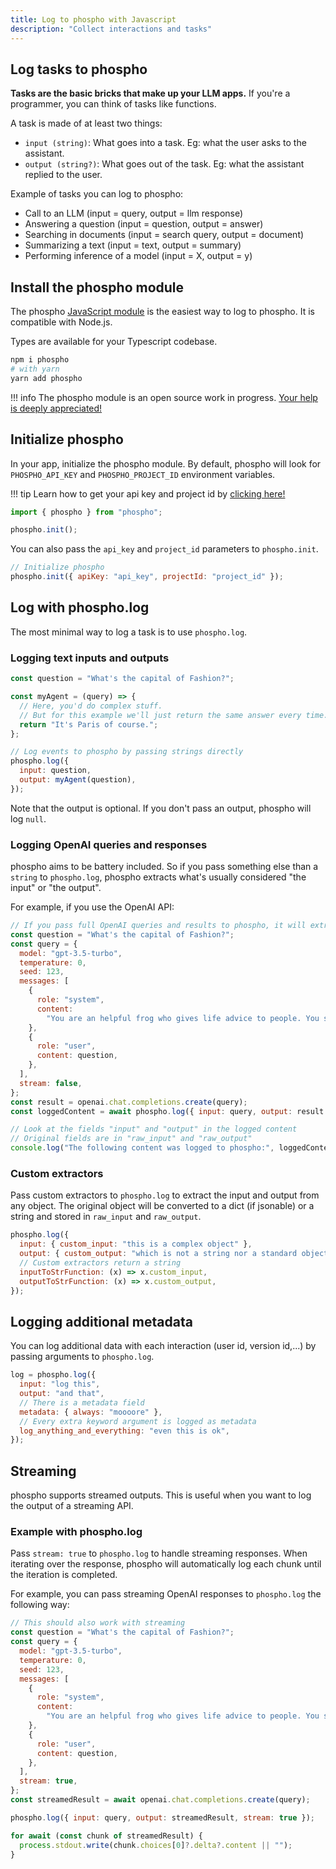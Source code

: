 ```yaml
---
title: Log to phospho with Javascript
description: "Collect interactions and tasks"
---
```


## Log tasks to phospho

**Tasks are the basic bricks that make up your LLM apps.** If you're a programmer, you can think of tasks like functions.

A task is made of at least two things:

- `input (string)`: What goes into a task. Eg: what the user asks to the assistant.
- `output (string?)`: What goes out of the task. Eg: what the assistant replied to the user.

Example of tasks you can log to phospho:

- Call to an LLM (input = query, output = llm response)
- Answering a question (input = question, output = answer)
- Searching in documents (input = search query, output = document)
- Summarizing a text (input = text, output = summary)
- Performing inference of a model (input = X, output = y)

## Install the phospho module

The phospho [JavaScript module](https://www.npmjs.com/package/phospho) is the easiest way to log to phospho. It is compatible with Node.js.

Types are available for your Typescript codebase.

```bash
npm i phospho
# with yarn
yarn add phospho
```

!!! info
    The phospho module is an open source work in progress. [Your help is deeply
    appreciated!](https://github.com/phospho-app/phosphojs)

## Initialize phospho

In your app, initialize the phospho module. By default, phospho will look for `PHOSPHO_API_KEY` and `PHOSPHO_PROJECT_ID` environment variables.

!!! tip
    Learn how to get your api key and project id by [clicking
    here!](getting-started)

```javascript
import { phospho } from "phospho";

phospho.init();
```

You can also pass the `api_key` and `project_id` parameters to `phospho.init`.

```javascript
// Initialize phospho
phospho.init({ apiKey: "api_key", projectId: "project_id" });
```

## Log with phospho.log

The most minimal way to log a task is to use `phospho.log`.

### Logging text inputs and outputs

```javascript
const question = "What's the capital of Fashion?";

const myAgent = (query) => {
  // Here, you'd do complex stuff.
  // But for this example we'll just return the same answer every time.
  return "It's Paris of course.";
};

// Log events to phospho by passing strings directly
phospho.log({
  input: question,
  output: myAgent(question),
});
```

Note that the output is optional. If you don't pass an output, phospho will log `null`.

### Logging OpenAI queries and responses

phospho aims to be battery included. So if you pass something else than a `string` to `phospho.log`, phospho extracts what's usually considered "the input" or "the output".

For example, if you use the OpenAI API:

```javascript
// If you pass full OpenAI queries and results to phospho, it will extract the input and output for you.
const question = "What's the capital of Fashion?";
const query = {
  model: "gpt-3.5-turbo",
  temperature: 0,
  seed: 123,
  messages: [
    {
      role: "system",
      content:
        "You are an helpful frog who gives life advice to people. You say *ribbit* at the end of each sentence and make other frog noises in between. You answer shortly in less than 50 words.",
    },
    {
      role: "user",
      content: question,
    },
  ],
  stream: false,
};
const result = openai.chat.completions.create(query);
const loggedContent = await phospho.log({ input: query, output: result });

// Look at the fields "input" and "output" in the logged content
// Original fields are in "raw_input" and "raw_output"
console.log("The following content was logged to phospho:", loggedContent);
```

### Custom extractors

Pass custom extractors to `phospho.log` to extract the input and output from any object. The original object will be converted to a dict (if jsonable) or a string and stored in `raw_input` and `raw_output`.

```javascript
phospho.log({
  input: { custom_input: "this is a complex object" },
  output: { custom_output: "which is not a string nor a standard object" },
  // Custom extractors return a string
  inputToStrFunction: (x) => x.custom_input,
  outputToStrFunction: (x) => x.custom_output,
});
```

## Logging additional metadata

You can log additional data with each interaction (user id, version id,...) by passing arguments to `phospho.log`.

```javascript
log = phospho.log({
  input: "log this",
  output: "and that",
  // There is a metadata field
  metadata: { always: "moooore" },
  // Every extra keyword argument is logged as metadata
  log_anything_and_everything: "even this is ok",
});
```

## Streaming

phospho supports streamed outputs. This is useful when you want to log the output of a streaming API.

### Example with phospho.log

Pass `stream: true` to `phospho.log` to handle streaming responses. When iterating over the response, phospho will automatically log each chunk until the iteration is completed.

For example, you can pass streaming OpenAI responses to `phospho.log` the following way:

```javascript
// This should also work with streaming
const question = "What's the capital of Fashion?";
const query = {
  model: "gpt-3.5-turbo",
  temperature: 0,
  seed: 123,
  messages: [
    {
      role: "system",
      content:
        "You are an helpful frog who gives life advice to people. You say *ribbit* at the end of each sentence and make other frog noises in between. You answer shortly in less than 50 words.",
    },
    {
      role: "user",
      content: question,
    },
  ],
  stream: true,
};
const streamedResult = await openai.chat.completions.create(query);

phospho.log({ input: query, output: streamedResult, stream: true });

for await (const chunk of streamedResult) {
  process.stdout.write(chunk.choices[0]?.delta?.content || "");
}
```
